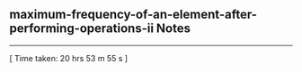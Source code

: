 <h2>maximum-frequency-of-an-element-after-performing-operations-ii Notes</h2><hr>[ Time taken: 20 hrs 53 m 55 s ]